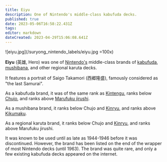 ```yaml
---
title: Eiyu
description: One of Nintendo's middle-class kabufuda decks.
published: true
date: 2023-05-06T16:58:22.431Z
tags: 
editor: markdown
dateCreated: 2023-04-29T15:06:08.641Z
---
```


![eiyu.jpg](/suryong_nintendo_labels/eiyu.jpg =100x)

**Eiyu** (英雄, Hero) was one of [Nintendo's](/en/hanafuda/manufacturers/nintendo) middle-class brands of [kabufuda](/en/kabufuda), [mushibana](/en/hanafuda/patterns/mushibana), and other regional karuta decks.
  
It features a portrait of Saigo Takamori (西郷隆盛), famously considered as "the last Samurai".
 
As a kabufuda brand, it was of the same rank as [Kintengu](/en/hanafuda/manufacturers/nintendo/kintengu), ranks below [Chujo](/en/hanafuda/manufacturers/nintendo/chujo), and ranks above [Marufuku jirushi](/en/hanafuda/manufacturers/nintendo/marufuku_jirushi).

As a mushibana brand, it ranks below Chujo and [Kinryu](/en/hanafuda/manufacturers/nintendo/kinryu), and ranks above [Kikumaku](/en/hanafuda/manufacturers/nintendo/kikumaku).

As a regional karuta brand, it ranks below Chujo and [Kinryu](/en/hanafuda/manufacturers/nintendo/kinryu), and ranks above Marufuku jirushi.

It was known to be used until as late as 1944-1946 before it was discontinued. However, the brand has been listed on the end of the wrapper of most Nintendo decks (until 1963).  The brand was quite rare, and only a few existing kabufuda decks appeared on the internet.